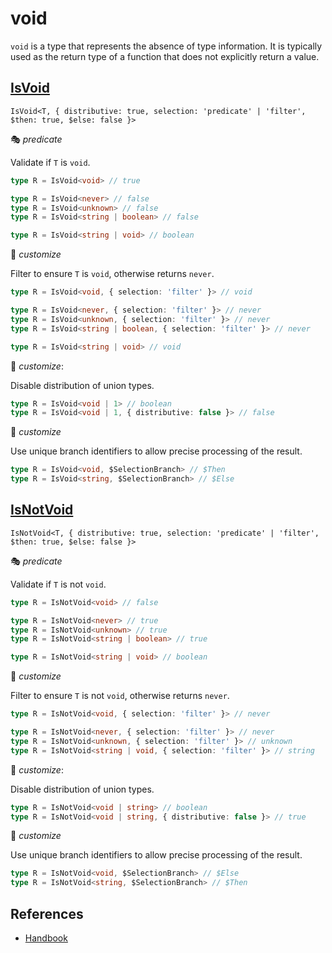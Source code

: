# void

`void` is a type that represents the absence of type information.
It is typically used as the return type of a function that does not explicitly return a value.

## [IsVoid](./is_void.ts)

`IsVoid<T, { distributive: true, selection: 'predicate' | 'filter', $then: true, $else: false }>`

🎭 *predicate*

Validate if `T` is `void`.

```ts
type R = IsVoid<void> // true

type R = IsVoid<never> // false
type R = IsVoid<unknown> // false
type R = IsVoid<string | boolean> // false

type R = IsVoid<string | void> // boolean
```

🔢 *customize*

Filter to ensure `T` is `void`, otherwise returns `never`.

```ts
type R = IsVoid<void, { selection: 'filter' }> // void

type R = IsVoid<never, { selection: 'filter' }> // never
type R = IsVoid<unknown, { selection: 'filter' }> // never
type R = IsVoid<string | boolean, { selection: 'filter' }> // never

type R = IsVoid<string | void> // void
```

🔢 *customize*:

Disable distribution of union types.

```ts
type R = IsVoid<void | 1> // boolean
type R = IsVoid<void | 1, { distributive: false }> // false
```

🔢 *customize*

Use unique branch identifiers to allow precise processing of the result.

```ts
type R = IsVoid<void, $SelectionBranch> // $Then
type R = IsVoid<string, $SelectionBranch> // $Else
```

## [IsNotVoid](./is_not_void.ts)

`IsNotVoid<T, { distributive: true, selection: 'predicate' | 'filter', $then: true, $else: false }>`

🎭 *predicate*

Validate if `T` is not `void`.

```ts
type R = IsNotVoid<void> // false

type R = IsNotVoid<never> // true
type R = IsNotVoid<unknown> // true
type R = IsNotVoid<string | boolean> // true

type R = IsNotVoid<string | void> // boolean
```

🔢 *customize*

Filter to ensure `T` is not `void`, otherwise returns `never`.

```ts
type R = IsNotVoid<void, { selection: 'filter' }> // never

type R = IsNotVoid<never, { selection: 'filter' }> // never
type R = IsNotVoid<unknown, { selection: 'filter' }> // unknown
type R = IsNotVoid<string | void, { selection: 'filter' }> // string
```

🔢 *customize*:

Disable distribution of union types.

```ts
type R = IsNotVoid<void | string> // boolean
type R = IsNotVoid<void | string, { distributive: false }> // true
```

🔢 *customize*

Use unique branch identifiers to allow precise processing of the result.

```ts
type R = IsNotVoid<void, $SelectionBranch> // $Else
type R = IsNotVoid<string, $SelectionBranch> // $Then
```

## References

- [Handbook]

[handbook]: https://www.typescriptlang.org/docs/handbook/2/functions.html#void
